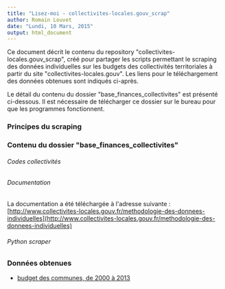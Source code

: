 ```yaml
---
title: "Lisez-moi - collectivites-locales.gouv_scrap"
author: Romain Louvet
date: "Lundi, 10 Mars, 2015"
output: html_document
---
```


Ce document décrit le contenu du repository "collectivites-locales.gouv_scrap", créé pour partager les scripts permettant le scraping des données individuelles sur les budgets des collectivités territoriales à partir du site "collectivites-locales.gouv". Les liens pour le téléchargement des données obtenues sont indiqués ci-après.

Le détail du contenu du dossier "base_finances_collectivites" est présenté ci-dessous. Il est nécessaire de télécharger ce dossier sur le bureau pour que les programmes fonctionnent.

### Principes du scraping

### Contenu du dossier "base_finances_collectivites"

###### Codes collectivités

###### Documentation

La documentation a été téléchargée à l'adresse suivante : [http://www.collectivites-locales.gouv.fr/methodologie-des-donnees-individuelles](http://www.collectivites-locales.gouv.fr/methodologie-des-donnees-individuelles)

###### Python scraper

### Données obtenues

- [budget des communes, de 2000 à 2013](https://www.dropbox.com/s/bob2cr8mhnfwb4v/coll_loc_comm2000_2013.7z?dl=0)
